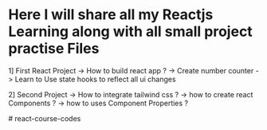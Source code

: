 # Here I will share all my Reactjs Learning along with all small project practise Files
1] First React Project 
  -> How to build react app ?
  -> Create number counter
  -> Learn to Use state hooks to reflect all ui changes 

2] Second Project 
  -> How to integrate tailwind css ?
  -> how to create react Components ?
  -> how to uses Component Properties ?

  
#   r e a c t - c o u r s e - c o d e s 
 
 
